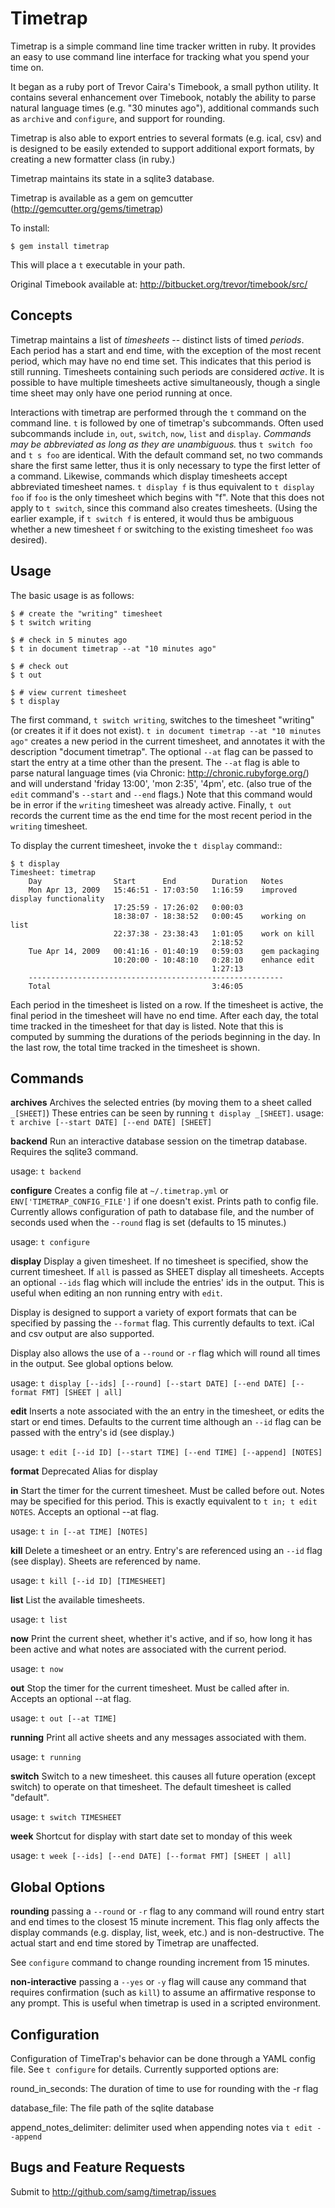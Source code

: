 Timetrap
========

Timetrap is a simple command line time tracker written in ruby. It provides an
easy to use command line interface for tracking what you spend your time on.

It began as a ruby port of Trevor Caira's Timebook, a small python utility.  It
contains several enhancement over Timebook, notably the ability to parse
natural language times (e.g. "30 minutes ago"), additional commands such as
`archive` and `configure`, and support for rounding.

Timetrap is also able to export entries to several formats (e.g. ical, csv) and
is designed to be easily extended to support additional export formats, by
creating a new formatter class (in ruby.)

Timetrap maintains its state in a sqlite3 database.

Timetrap is available as a gem on gemcutter (http://gemcutter.org/gems/timetrap)

To install:

    $ gem install timetrap

This will place a ``t`` executable in your path.

Original Timebook available at:
http://bitbucket.org/trevor/timebook/src/


Concepts
--------

Timetrap maintains a list of *timesheets* -- distinct lists of timed *periods*.
Each period has a start and end time, with the exception of the most recent
period, which may have no end time set. This indicates that this period is
still running. Timesheets containing such periods are considered *active*. It
is possible to have multiple timesheets active simultaneously, though a single
time sheet may only have one period running at once.

Interactions with timetrap are performed through the ``t`` command on the
command line. ``t`` is followed by one of timetrap's subcommands.  Often used
subcommands include ``in``, ``out``, ``switch``, ``now``, ``list`` and
``display``. *Commands may be abbreviated as long as they are unambiguous.* thus
``t switch foo`` and ``t s foo`` are identical.  With the default command set,
no two commands share the first same letter, thus it is only necessary to type
the first letter of a command.  Likewise, commands which display timesheets
accept abbreviated timesheet names. ``t display f`` is thus equivalent to ``t
display foo`` if ``foo`` is the only timesheet which begins with "f". Note that
this does not apply to ``t switch``, since this command also creates
timesheets.  (Using the earlier example, if ``t switch f`` is entered, it would
thus be ambiguous whether a new timesheet ``f`` or switching to the existing
timesheet ``foo`` was desired).

Usage
-----

The basic usage is as follows:

    $ # create the "writing" timesheet
    $ t switch writing

    $ # check in 5 minutes ago
    $ t in document timetrap --at "10 minutes ago"

    $ # check out
    $ t out

    $ # view current timesheet
    $ t display

The first command, ``t switch writing``, switches to the timesheet "writing"
(or creates it if it does not exist). ``t in document timetrap --at "10 minutes
ago"`` creates a new period in the current timesheet, and annotates it with the
description "document timetrap". The optional ``--at`` flag can be passed to start
the entry at a time other than the present.  The ``--at`` flag is able to parse
natural language times (via Chronic: http://chronic.rubyforge.org/) and will
understand 'friday 13:00', 'mon 2:35', '4pm', etc. (also true of the ``edit``
command's ``--start`` and ``--end`` flags.)  Note that this command would be in
error if the ``writing`` timesheet was already active.  Finally, ``t out``
records the current time as the end time for the most recent period in the
``writing`` timesheet.

To display the current timesheet, invoke the ``t display`` command::

    $ t display
    Timesheet: timetrap
        Day                Start      End        Duration   Notes
        Mon Apr 13, 2009   15:46:51 - 17:03:50   1:16:59    improved display functionality
                           17:25:59 - 17:26:02   0:00:03
                           18:38:07 - 18:38:52   0:00:45    working on list
                           22:37:38 - 23:38:43   1:01:05    work on kill
                                                 2:18:52
        Tue Apr 14, 2009   00:41:16 - 01:40:19   0:59:03    gem packaging
                           10:20:00 - 10:48:10   0:28:10    enhance edit
                                                 1:27:13
        ---------------------------------------------------------
        Total                                    3:46:05

Each period in the timesheet is listed on a row. If the timesheet is active,
the final period in the timesheet will have no end time. After each day, the
total time tracked in the timesheet for that day is listed. Note that this is
computed by summing the durations of the periods beginning in the day. In the
last row, the total time tracked in the timesheet is shown.

Commands
--------
**archives**
  Archives the selected entries (by moving them to a sheet called ``_[SHEET]``)
  These entries can be seen by running ``t display _[SHEET]``.
  usage: ``t archive [--start DATE] [--end DATE] [SHEET]``

**backend**
  Run an interactive database session on the timetrap database. Requires the
  sqlite3 command.

  usage: ``t backend``

**configure**
  Creates a config file at  ``~/.timetrap.yml`` or ``ENV['TIMETRAP_CONFIG_FILE']`` if
  one doesn't exist.  Prints path to config file.  Currently allows configuration
  of path to database file, and the number of seconds used when the `--round`
  flag is set (defaults to 15 minutes.)

  usage: ``t configure``

**display**
  Display a given timesheet. If no timesheet is specified, show the current
  timesheet. If ``all`` is passed as SHEET display all timesheets. Accepts
  an optional ``--ids`` flag which will include the entries' ids in the output.
  This is useful when editing an non running entry with ``edit``.

  Display is designed to support a variety of export formats that can be
  specified by passing the ``--format`` flag.  This currently defaults to
  text.  iCal and csv output are also supported.

  Display also allows the use of a ``--round`` or ``-r`` flag which will round
  all times in the output. See global options below.

  usage: ``t display [--ids] [--round] [--start DATE] [--end DATE] [--format FMT] [SHEET | all]``

**edit**
  Inserts a note associated with the an entry in the timesheet, or edits the
  start or end times.  Defaults to the current time although an ``--id`` flag can
  be passed with the entry's id (see display.)

  usage: ``t edit [--id ID] [--start TIME] [--end TIME] [--append] [NOTES]``

**format**
  Deprecated
  Alias for display

**in**
  Start the timer for the current timesheet. Must be called before out.  Notes
  may be specified for this period. This is exactly equivalent to
  ``t in; t edit NOTES``. Accepts an optional --at flag.

  usage: ``t in [--at TIME] [NOTES]``

**kill**
  Delete a timesheet or an entry.  Entry's are referenced using an ``--id``
  flag (see display).  Sheets are referenced by name.

  usage: ``t kill [--id ID] [TIMESHEET]``

**list**
  List the available timesheets.

  usage: ``t list``

**now**
  Print the current sheet, whether it's active, and if so, how long it has been
  active and what notes are associated with the current period.

  usage: ``t now``

**out**
  Stop the timer for the current timesheet. Must be called after in. Accepts an
  optional --at flag.

  usage: ``t out [--at TIME]``

**running**
  Print all active sheets and any messages associated with them.

  usage: ``t running``

**switch**
  Switch to a new timesheet. this causes all future operation (except switch)
  to operate on that timesheet. The default timesheet is called "default".

  usage: ``t switch TIMESHEET``

**week**
  Shortcut for display with start date set to monday of this week

  usage: ``t week [--ids] [--end DATE] [--format FMT] [SHEET | all]``

Global Options
--------

**rounding**
  passing a ``--round`` or ``-r`` flag to any command will round entry start
  and end times to the closest 15 minute increment.  This flag only affects the
  display commands (e.g. display, list, week, etc.) and is non-destructive.
  The actual start and end time stored by Timetrap are unaffected.

  See `configure` command to change rounding increment from 15 minutes.

**non-interactive**
  passing a ``--yes`` or ``-y`` flag will cause any command that requires
  confirmation (such as ``kill``) to assume an affirmative response to any
  prompt. This is useful when timetrap is used in a scripted environment.

Configuration
--------

Configuration of TimeTrap's behavior can be done through a YAML config file.
See ``t configure`` for details.  Currently supported options are:

 round_in_seconds: The duration of time to use for rounding with the -r flag

 database_file: The file path of the sqlite database

 append_notes_delimiter: delimiter used when appending notes via ``t edit --append``

Bugs and Feature Requests
--------
Submit to http://github.com/samg/timetrap/issues
